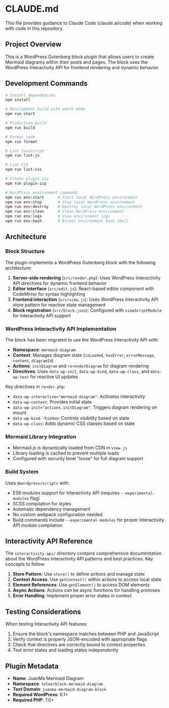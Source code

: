 # CLAUDE.md

This file provides guidance to Claude Code (claude.ai/code) when working with code in this repository.

## Project Overview

This is a WordPress Gutenberg block plugin that allows users to create Mermaid diagrams within their posts and pages. The block uses the WordPress Interactivity API for frontend rendering and dynamic behavior.

## Development Commands

```bash
# Install dependencies
npm install

# Development build with watch mode
npm run start

# Production build
npm run build

# Format code
npm run format

# Lint JavaScript
npm run lint:js

# Lint CSS
npm run lint:css

# Create plugin zip
npm run plugin-zip

# WordPress environment commands
npm run env:start      # Start local WordPress environment
npm run env:stop       # Stop local WordPress environment
npm run env:destroy    # Destroy local WordPress environment
npm run env:clean      # Clean WordPress environment
npm run env:logs       # View environment logs
npm run env:bash       # Access environment bash shell
```

## Architecture

### Block Structure
The plugin implements a WordPress Gutenberg block with the following architecture:

1. **Server-side rendering** (`src/render.php`): Uses WordPress Interactivity API directives for dynamic frontend behavior
2. **Editor interface** (`src/edit.js`): React-based editor component with CodeMirror for syntax highlighting
3. **Frontend interaction** (`src/view.js`): Uses WordPress Interactivity API store pattern for reactive state management
4. **Block registration** (`src/block.json`): Configured with `viewScriptModule` for Interactivity API support

### WordPress Interactivity API Implementation

The block has been migrated to use the WordPress Interactivity API with:

- **Namespace**: `mermaid-diagram`
- **Context**: Manages diagram state (`isLoaded`, `hasError`, `errorMessage`, `content`, `diagramId`)
- **Actions**: `initDiagram` and `rerenderDiagram` for diagram rendering
- **Directives**: Uses `data-wp-init`, `data-wp-bind`, `data-wp-class`, and `data-wp-text` for reactive UI updates

Key directives in `render.php`:
- `data-wp-interactive="mermaid-diagram"`: Activates interactivity
- `data-wp-context`: Provides initial state
- `data-wp-init="actions.initDiagram"`: Triggers diagram rendering on mount
- `data-wp-bind--hidden`: Controls visibility based on state
- `data-wp-class`: Adds dynamic CSS classes based on state

### Mermaid Library Integration

- Mermaid.js is dynamically loaded from CDN in `view.js`
- Library loading is cached to prevent multiple loads
- Configured with security level "loose" for full diagram support

### Build System

Uses `@wordpress/scripts` with:
- ES6 modules support for Interactivity API (requires `--experimental-modules` flag)
- SCSS compilation for styles
- Automatic dependency management
- No custom webpack configuration needed
- Build commands include `--experimental-modules` for proper Interactivity API module compilation

## Interactivity API Reference

The `interactivity-api/` directory contains comprehensive documentation about the WordPress Interactivity API patterns and best practices. Key concepts to follow:

1. **Store Pattern**: Use `store()` to define actions and manage state
2. **Context Access**: Use `getContext()` within actions to access local state
3. **Element References**: Use `getElement()` to access DOM elements
4. **Async Actions**: Actions can be async functions for handling promises
5. **Error Handling**: Implement proper error states in context

## Testing Considerations

When testing Interactivity API features:
1. Ensure the block's namespace matches between PHP and JavaScript
2. Verify context is properly JSON-encoded with appropriate flags
3. Check that directives are correctly bound to context properties
4. Test error states and loading states independently

## Plugin Metadata

- **Name**: JuanMa Mermaid Diagram
- **Namespace**: `telex/block-mermaid-diagram`
- **Text Domain**: `juanma-mermaid-diagram-block`
- **Required WordPress**: 6.1+
- **Required PHP**: 7.0+